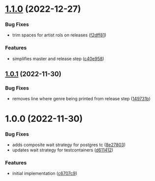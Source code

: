# [1.1.0](https://github.com/state303/go-discogs/compare/v1.0.1...v1.1.0) (2022-12-27)


### Bug Fixes

* trim spaces for artist rols on releases ([f2dff81](https://github.com/state303/go-discogs/commit/f2dff810532b6c5ae91514d3f65ff373a9445120))


### Features

* simplifies master and release step ([c40e958](https://github.com/state303/go-discogs/commit/c40e958e7bdefc72a94922338bccee5bcad7d772))

## [1.0.1](https://github.com/state303/go-discogs/compare/v1.0.0...v1.0.1) (2022-11-30)


### Bug Fixes

* removes line where genre being printed from release step ([149731b](https://github.com/state303/go-discogs/commit/149731b71beff925592d9b0e053a1b022d4dafb9))

# 1.0.0 (2022-11-30)


### Bug Fixes

* adds composite wait strategy for postgres tc ([8e27803](https://github.com/state303/go-discogs/commit/8e278038fc70f78f0266ecfb3e5edcb3779d3f5b))
* updates wait strategy for testcontainers ([d611412](https://github.com/state303/go-discogs/commit/d6114129140ccbf01df67d447454175182bd6520))


### Features

* initial implementation ([c6707c9](https://github.com/state303/go-discogs/commit/c6707c9b8e4e6f5e242d9f06edcbbbba50087e6f))
